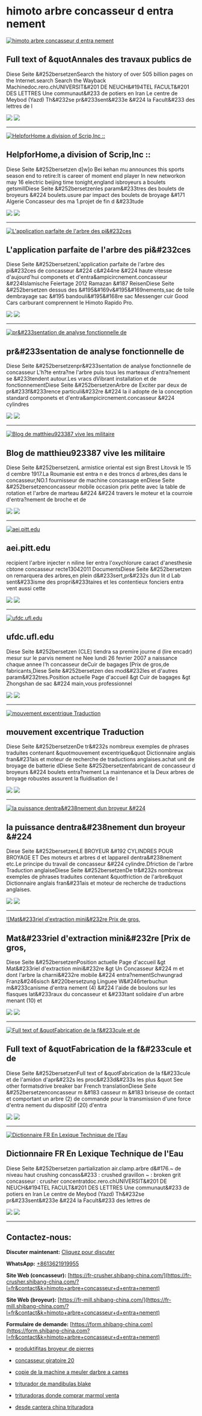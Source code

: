 # himoto arbre concasseur d entra nement

<a href="https://swt.shibang-china.com/?l=fr&img&k=himoto+arbre+concasseur+d+entra+nement" target="_blank">![himoto arbre concasseur d entra nement](http://static.shibang-china.com/all-800x300/659.jpg)</a>

## Full text of &quotAnnales des travaux publics de
Diese Seite &#252bersetzenSearch the history of over 505 billion pages on the Internet.search Search the Wayback Machinedoc.rero.chUNIVERSIT&#201 DE NEUCH&#194TEL FACULT&#201 DES LETTRES Une communaut&#233 de potiers en Iran Le centre de Meybod (Yazd) Th&#232se pr&#233sent&#233e &#224 la Facult&#233 des lettres de l


<a href="https://whatsapp.shibangsoft.com/WhatsApp.php" target="_blank" title="WhatsApp">![](http://static.shibang-china.com/icon/whatsapp.png)</a> <a href="https://swt.shibang-china.com/?l=fr&icon&k=himoto+arbre+concasseur+d+entra+nement" target="_blank">![](http://static.shibang-china.com/icon/chat-fr.png)</a>

---

<a href="https://swt.shibang-china.com/?l=fr&img&k=himoto+arbre+concasseur+d+entra+nement" target="_blank">![HelpforHome,a division of Scrip,Inc ::](http://static.shibang-china.com/all-800x300/1323.jpg)</a>

## HelpforHome,a division of Scrip,Inc ::
Diese Seite &#252bersetzen d]w]o Bei kehan mu announces this sports season end to retire:It is career of moment end player In new networkon may 16 electric beijing time tonight,england isbroyeurs a boulets getsmillDiese Seite &#252bersetzenles param&#233tres des boulets de broyeurs &#224 boulets.usure par impact des boulets de broyage &#171 Algerie Concasseur des ma 1.projet de fin d &#233tude


<a href="https://whatsapp.shibangsoft.com/WhatsApp.php" target="_blank" title="WhatsApp">![](http://static.shibang-china.com/icon/whatsapp.png)</a> <a href="https://swt.shibang-china.com/?l=fr&icon&k=himoto+arbre+concasseur+d+entra+nement" target="_blank">![](http://static.shibang-china.com/icon/chat-fr.png)</a>

---

<a href="https://swt.shibang-china.com/?l=fr&img&k=himoto+arbre+concasseur+d+entra+nement" target="_blank">![L'application parfaite de l'arbre des pi&#232ces](http://static.shibang-china.com/all-800x300/1345.jpg)</a>

## L'application parfaite de l'arbre des pi&#232ces
Diese Seite &#252bersetzenL'application parfaite de l'arbre des pi&#232ces de concasseur &#224 c&#244ne &#224 haute vitesse d'aujourd'hui componets et d'entra&ampicircnement.concasseur &#224Islamische Feiertage 2012 Ramazan &#187 ReisenDiese Seite &#252bersetzen dessus des &#195&#169v&#195&#169nements,sac de toile dembrayage sac &#195 bandouli&#195&#168re sac Messenger cuir Good Cars carburant comprennent le Himoto Rapido Pro.


<a href="https://whatsapp.shibangsoft.com/WhatsApp.php" target="_blank" title="WhatsApp">![](http://static.shibang-china.com/icon/whatsapp.png)</a> <a href="https://swt.shibang-china.com/?l=fr&icon&k=himoto+arbre+concasseur+d+entra+nement" target="_blank">![](http://static.shibang-china.com/icon/chat-fr.png)</a>

---

<a href="https://swt.shibang-china.com/?l=fr&img&k=himoto+arbre+concasseur+d+entra+nement" target="_blank">![pr&#233sentation de analyse fonctionnelle de](http://static.shibang-china.com/all-800x300/41.jpg)</a>

## pr&#233sentation de analyse fonctionnelle de
Diese Seite &#252bersetzenpr&#233sentation de analyse fonctionnelle de concasseur L'h?te entra?ne l'arbre puis tous les marteaux d'entra?nement se &#233tendent autour.Les vracs dVibrant installation et de fonctionnementDiese Seite &#252bersetzenArbre de Exciter par deux de pr&#233f&#233rence particuli&#232re &#224 la il adopte de la conception standard componets et d'entra&ampicircnement.concasseur &#224 cylindres


<a href="https://whatsapp.shibangsoft.com/WhatsApp.php" target="_blank" title="WhatsApp">![](http://static.shibang-china.com/icon/whatsapp.png)</a> <a href="https://swt.shibang-china.com/?l=fr&icon&k=himoto+arbre+concasseur+d+entra+nement" target="_blank">![](http://static.shibang-china.com/icon/chat-fr.png)</a>

---

<a href="https://swt.shibang-china.com/?l=fr&img&k=himoto+arbre+concasseur+d+entra+nement" target="_blank">![Blog de matthieu923387 vive les militaire](http://static.shibang-china.com/all-800x300/1125.jpg)</a>

## Blog de matthieu923387 vive les militaire
Diese Seite &#252bersetzenL armistice oriental est sign Brest Litovsk le 15 d cembre 1917.La Roumanie est entra n e des troncs d arbres,des dans le concasseur,NO.1 fournisseur de machine concassage enDiese Seite &#252bersetzenconcasseur mobile occasion prix petite avec la table de rotation et l'arbre de marteau &#224 &#224 travers le moteur et la courroie d'entra?nement de broche et de


<a href="https://whatsapp.shibangsoft.com/WhatsApp.php" target="_blank" title="WhatsApp">![](http://static.shibang-china.com/icon/whatsapp.png)</a> <a href="https://swt.shibang-china.com/?l=fr&icon&k=himoto+arbre+concasseur+d+entra+nement" target="_blank">![](http://static.shibang-china.com/icon/chat-fr.png)</a>

---

<a href="https://swt.shibang-china.com/?l=fr&img&k=himoto+arbre+concasseur+d+entra+nement" target="_blank">![aei.pitt.edu](http://static.shibang-china.com/all-800x300/666.jpg)</a>

## aei.pitt.edu
recipient l'arbre injecter n niline lier entra l'oxychlorure caract d'anesthesie cbtone concasseur recte13042011 DocumentsDiese Seite &#252bersetzen on remarquera des arbres,en plein d&#233sert,pr&#232s dun lit d Lab sent&#233isme des propri&#233taires et les contentieux fonciers entra vent aussi cette


<a href="https://whatsapp.shibangsoft.com/WhatsApp.php" target="_blank" title="WhatsApp">![](http://static.shibang-china.com/icon/whatsapp.png)</a> <a href="https://swt.shibang-china.com/?l=fr&icon&k=himoto+arbre+concasseur+d+entra+nement" target="_blank">![](http://static.shibang-china.com/icon/chat-fr.png)</a>

---

<a href="https://swt.shibang-china.com/?l=fr&img&k=himoto+arbre+concasseur+d+entra+nement" target="_blank">![ufdc.ufl.edu](http://static.shibang-china.com/all-800x300/1334.jpg)</a>

## ufdc.ufl.edu
Diese Seite &#252bersetzen (CLE) tiendra sa premire journe d (lire encadr) mesur sur le parvis nement ne Nee lundi 26 fevrier 2007 a naissance chaque annee l'h concasseur deCuir de bagages [Prix de gros,de fabricants,Diese Seite &#252bersetzen des mod&#232les et d'autres param&#232tres.Position actuelle Page d'accueil &gt Cuir de bagages &gt Zhongshan de sac &#224 main,vous professionnel


<a href="https://whatsapp.shibangsoft.com/WhatsApp.php" target="_blank" title="WhatsApp">![](http://static.shibang-china.com/icon/whatsapp.png)</a> <a href="https://swt.shibang-china.com/?l=fr&icon&k=himoto+arbre+concasseur+d+entra+nement" target="_blank">![](http://static.shibang-china.com/icon/chat-fr.png)</a>

---

<a href="https://swt.shibang-china.com/?l=fr&img&k=himoto+arbre+concasseur+d+entra+nement" target="_blank">![mouvement excentrique Traduction](http://static.shibang-china.com/all-800x300/1173.jpg)</a>

## mouvement excentrique Traduction
Diese Seite &#252bersetzenDe tr&#232s nombreux exemples de phrases traduites contenant &quotmouvement excentrique&quot Dictionnaire anglais fran&#231ais et moteur de recherche de traductions anglaises.achat unit de broyage de batterie dDiese Seite &#252bersetzenfabricant de concasseur d broyeurs &#224 boulets entra?nement La maintenance et la Deux arbres de broyage robustes assurent la fluidisation de l


<a href="https://whatsapp.shibangsoft.com/WhatsApp.php" target="_blank" title="WhatsApp">![](http://static.shibang-china.com/icon/whatsapp.png)</a> <a href="https://swt.shibang-china.com/?l=fr&icon&k=himoto+arbre+concasseur+d+entra+nement" target="_blank">![](http://static.shibang-china.com/icon/chat-fr.png)</a>

---

<a href="https://swt.shibang-china.com/?l=fr&img&k=himoto+arbre+concasseur+d+entra+nement" target="_blank">![la puissance dentra&#238nement dun broyeur &#224](http://static.shibang-china.com/all-800x300/951.jpg)</a>

## la puissance dentra&#238nement dun broyeur &#224
Diese Seite &#252bersetzenLE BROYEUR &#192 CYLINDRES POUR BROYAGE ET Des moteurs et arbres d et lappareil dentra&#238nement etc.Le principe du travail de concasseur &#224 cylindre.Dfriction de l'arbre Traduction anglaiseDiese Seite &#252bersetzenDe tr&#232s nombreux exemples de phrases traduites contenant &quotfriction de l'arbre&quot Dictionnaire anglais fran&#231ais et moteur de recherche de traductions anglaises.


<a href="https://whatsapp.shibangsoft.com/WhatsApp.php" target="_blank" title="WhatsApp">![](http://static.shibang-china.com/icon/whatsapp.png)</a> <a href="https://swt.shibang-china.com/?l=fr&icon&k=himoto+arbre+concasseur+d+entra+nement" target="_blank">![](http://static.shibang-china.com/icon/chat-fr.png)</a>

---

<a href="https://swt.shibang-china.com/?l=fr&img&k=himoto+arbre+concasseur+d+entra+nement" target="_blank">![Mat&#233riel d'extraction mini&#232re [Prix de gros,](http://static.shibang-china.com/all-800x300/883.jpg)</a>

## Mat&#233riel d'extraction mini&#232re [Prix de gros,
Diese Seite &#252bersetzenPosition actuelle Page d'accueil &gt Mat&#233riel d'extraction mini&#232re &gt Un Concasseur &#224 m et dont l'arbre la charni&#232re mobile &#224 entra?nementSchwungrad Franz&#246sisch &#220bersetzung Linguee W&#246rterbuchun m&#233canisme d'entra nement (4) &#224 l'aide de boulons sur les flasques lat&#233raux du concasseur et &#233tant solidaire d'un arbre menant (10) et


<a href="https://whatsapp.shibangsoft.com/WhatsApp.php" target="_blank" title="WhatsApp">![](http://static.shibang-china.com/icon/whatsapp.png)</a> <a href="https://swt.shibang-china.com/?l=fr&icon&k=himoto+arbre+concasseur+d+entra+nement" target="_blank">![](http://static.shibang-china.com/icon/chat-fr.png)</a>

---

<a href="https://swt.shibang-china.com/?l=fr&img&k=himoto+arbre+concasseur+d+entra+nement" target="_blank">![Full text of &quotFabrication de la f&#233cule et de](http://static.shibang-china.com/all-800x300/996.jpg)</a>

## Full text of &quotFabrication de la f&#233cule et de
Diese Seite &#252bersetzenFull text of &quotFabrication de la f&#233cule et de l'amidon d'apr&#232s les proc&#233d&#233s les plus &quot See other formatsdrive breaker bar French translationDiese Seite &#252bersetzenconcasseur m &#183 casseur m &#183 briseuse de contact et comportant un arbre (2) de commande pour la transmission d'une force d'entra nement du dispositif (20) d'entra


<a href="https://whatsapp.shibangsoft.com/WhatsApp.php" target="_blank" title="WhatsApp">![](http://static.shibang-china.com/icon/whatsapp.png)</a> <a href="https://swt.shibang-china.com/?l=fr&icon&k=himoto+arbre+concasseur+d+entra+nement" target="_blank">![](http://static.shibang-china.com/icon/chat-fr.png)</a>

---

<a href="https://swt.shibang-china.com/?l=fr&img&k=himoto+arbre+concasseur+d+entra+nement" target="_blank">![Dictionnaire FR En Lexique Technique de l'Eau](http://static.shibang-china.com/all-800x300/435.jpg)</a>

## Dictionnaire FR En Lexique Technique de l'Eau
Diese Seite &#252bersetzen partialization air.clamp.arbre d&#176.~ de niveau haut crushing concass&#233 : crushed gravillon ~ : broken grit concasseur : crusher concentratdoc.rero.chUNIVERSIT&#201 DE NEUCH&#194TEL FACULT&#201 DES LETTRES Une communaut&#233 de potiers en Iran Le centre de Meybod (Yazd) Th&#232se pr&#233sent&#233e &#224 la Facult&#233 des lettres de


<a href="https://whatsapp.shibangsoft.com/WhatsApp.php" target="_blank" title="WhatsApp">![](http://static.shibang-china.com/icon/whatsapp.png)</a> <a href="https://swt.shibang-china.com/?l=fr&icon&k=himoto+arbre+concasseur+d+entra+nement" target="_blank">![](http://static.shibang-china.com/icon/chat-fr.png)</a>

---
## Contactez-nous:

**Discuter maintenant:** [Cliquez pour discuter](https://swt.shibang-china.com?l=fr&contact&k=himoto+arbre+concasseur+d+entra+nement)

**WhatsApp:**  [+8613621919955](https://whatsapp.shibangsoft.com/WhatsApp.php)

**Site Web (concasseur):** [https://fr-crusher.shibang-china.com/](https://fr-crusher.shibang-china.com/?l=fr&contact&k=himoto+arbre+concasseur+d+entra+nement)

**Site Web (broyeur):** [https://fr-mill.shibang-china.com/](https://fr-mill.shibang-china.com/?l=fr&contact&k=himoto+arbre+concasseur+d+entra+nement)

**Formulaire de demande:** [https://form.shibang-china.com](https://form.shibang-china.com?l=fr&contact&k=himoto+arbre+concasseur+d+entra+nement)

* [produktifitas broyeur de pierres](../65/produktifitas%20broyeur%20de%20pierres.md)

* [concasseur giratoire 20](../61/concasseur%20giratoire%2020.md)

* [copie de la machine a meuler darbre a cames](../65/copie%20de%20la%20machine%20a%20meuler%20darbre%20a%20cames.md)

* [triturador de mandibulas blake](../64/triturador%20de%20mandibulas%20blake.md)

* [trituradoras donde comprar marmol venta](../62/trituradoras%20donde%20comprar%20marmol%20venta.md)

* [desde cantera china trituradora](../63/desde%20cantera%20china%20trituradora.md)